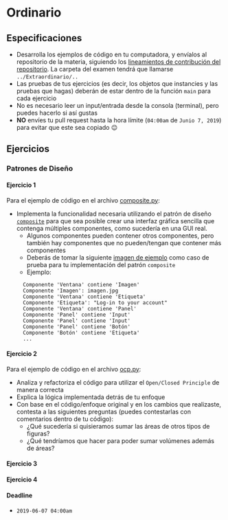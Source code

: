 # Ordinario

## Especificaciones

* Desarrolla los ejemplos de código en tu computadora, y envíalos al repositorio de la materia, siguiendo los [lineamientos de contribución del repositorio](https://github.com/AnhellO/DAS_Sistemas#contributing). La carpeta del examen tendrá que llamarse `../Extraordinario/..`
* Las pruebas de tus ejercicios (es decir, los objetos que instancies y las pruebas que hagas) deberán de estar dentro de la función `main` para cada ejercicio
* No es necesario leer un input/entrada desde la consola (terminal), pero puedes hacerlo si así gustas
* **NO** envíes tu pull request hasta la hora límite (`04:00am` de `Junio 7, 2019`) para evitar que este sea copiado :wink:

## Ejercicios

### Patrones de Diseño

#### Ejercicio 1

Para el ejemplo de código en el archivo [composite.py](composite.py):

* Implementa la funcionalidad necesaria utilizando el patrón de diseño [`composite`](https://sourcemaking.com/design_patterns/composite) para que sea posible crear una interfaz gráfica sencilla que contenga múltiples componentes, como sucedería en una GUI real.
  * Algunos componentes pueden contener otros componentes, pero también hay componentes que no pueden/tengan que contener más componentes
  * Deberás de tomar la siguiente [imagen de ejemplo](https://semantic-ui.com/images/examples/login.png) como caso de prueba para tu implementación del patrón `composite`
  * Ejemplo:
  ```
    Componente 'Ventana' contiene 'Imagen'
    Componente 'Imagen': imagen.jpg
    Componente 'Ventana' contiene 'Etiqueta'
    Componente 'Etiqueta': "Log-in to your account"
    Componente 'Ventana' contiene 'Panel'
    Componente 'Panel' contiene 'Input'
    Componente 'Panel' contiene 'Input'
    Componente 'Panel' contiene 'Botón'
    Componente 'Botón' contiene 'Etiqueta'
    ...
  ```

#### Ejercicio 2

Para el ejemplo de código en el archivo [ocp.py](ocp.py):

* Analiza y refactoriza el código para utilizar el `Open/Closed Principle` de manera correcta
* Explica la lógica implementada detrás de tu enfoque
* Con base en el código/enfoque original y en los cambios que realizaste, contesta a las siguientes preguntas (puedes contestarlas con comentarios dentro de tu código):
  * ¿Qué sucedería si quisieramos sumar las áreas de otros tipos de figuras?
  * ¿Qué tendríamos que hacer para poder sumar volúmenes además de áreas?

#### Ejercicio 3



#### Ejercicio 4




#### Deadline

* `2019-06-07 04:00am`